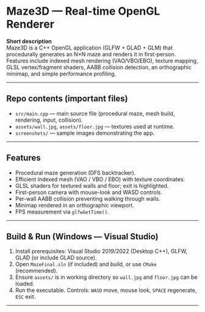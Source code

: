 # Maze3D — Real-time OpenGL Renderer

**Short description**  
Maze3D is a C++ OpenGL application (GLFW + GLAD + GLM) that procedurally generates an N×N maze and renders it in first-person. Features include indexed mesh rendering (VAO/VBO/EBO), texture mapping, GLSL vertex/fragment shaders, AABB collision detection, an orthographic minimap, and simple performance profiling.

---

## Repo contents (important files)
- `src/main.cpp` — main source file (procedural maze, mesh build, rendering, input, collision).  
- `assets/wall.jpg`, `assets/floor.jpg` — textures used at runtime.  
- `screenshots/` — sample images demonstrating the app.  

---

## Features
- Procedural maze generation (DFS backtracker).  
- Efficient indexed mesh (VAO / VBO / EBO) with texture coordinates.  
- GLSL shaders for textured walls and floor; exit is highlighted.  
- First-person camera with mouse-look and WASD controls.  
- Per-wall AABB collision preventing walking through walls.  
- Minimap rendered in an orthographic viewport.  
- FPS measurement via `glfwGetTime()`.

---

## Build & Run (Windows — Visual Studio)
1. Install prerequisites: Visual Studio 2019/2022 (Desktop C++), GLFW, GLAD (or include GLAD source).  
2. Open `MazeFinal.sln` (if included) and build, or use `CMake` (recommended).  
3. Ensure `assets/` is in working directory so `wall.jpg` and `floor.jpg` can be loaded.  
4. Run the executable. Controls: `WASD` move, mouse look, `SPACE` regenerate, `ESC` exit.

---
